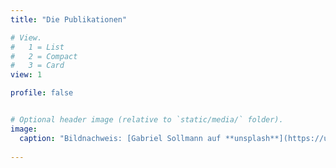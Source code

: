```yaml
---
title: "Die Publikationen"

# View.
#   1 = List
#   2 = Compact
#   3 = Card
view: 1

profile: false


# Optional header image (relative to `static/media/` folder).
image:
  caption: "Bildnachweis: [Gabriel Sollmann auf **unsplash**](https://unsplash.com/photos/Y7d265_7i08)"
  
---
```

